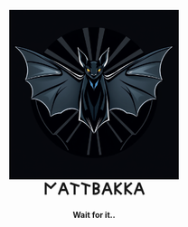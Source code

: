 
<h1 align="center">
  <br>
  <a href='' target='_blank'><img src='https://raw.githubusercontent.com/kvisten-e/Nattbakka/main/client/images/bat.png' align="CENTER" height="300" border='0' alt='crap'/></a>
  <br>
  𐌍𐌀𐌕𐌕𐌁𐌀𐌊𐌊𐌀
  <br>
</h1>

<h4 align="center">Wait for it.. </h4>



